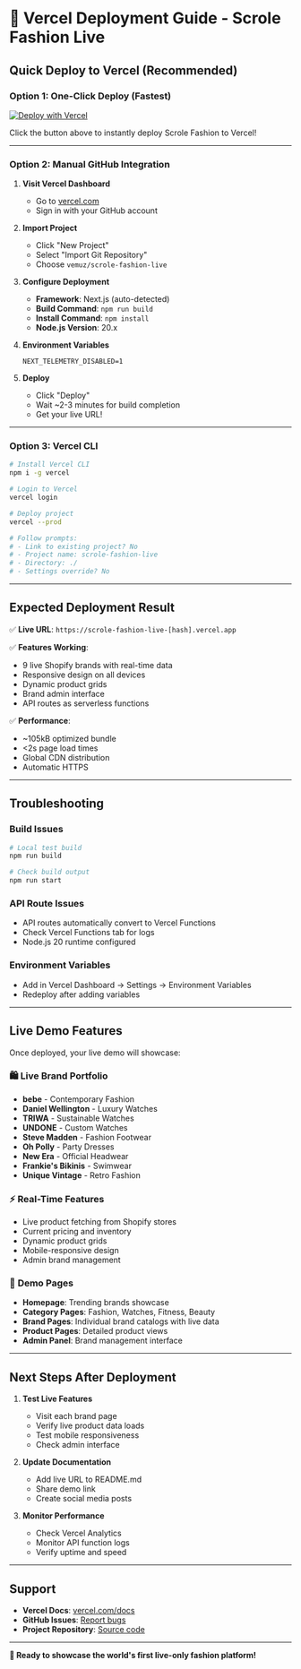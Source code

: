 # 🚀 Vercel Deployment Guide - Scrole Fashion Live

## Quick Deploy to Vercel (Recommended)

### Option 1: One-Click Deploy (Fastest)

[![Deploy with Vercel](https://vercel.com/button)](https://vercel.com/new/clone?repository-url=https://github.com/vemuz/scrole-fashion-live)

Click the button above to instantly deploy Scrole Fashion to Vercel!

---

### Option 2: Manual GitHub Integration

1. **Visit Vercel Dashboard**
   - Go to [vercel.com](https://vercel.com)
   - Sign in with your GitHub account

2. **Import Project**
   - Click "New Project"
   - Select "Import Git Repository"
   - Choose `vemuz/scrole-fashion-live`

3. **Configure Deployment**
   - **Framework**: Next.js (auto-detected)
   - **Build Command**: `npm run build`
   - **Install Command**: `npm install`
   - **Node.js Version**: 20.x

4. **Environment Variables**
   ```
   NEXT_TELEMETRY_DISABLED=1
   ```

5. **Deploy**
   - Click "Deploy"
   - Wait ~2-3 minutes for build completion
   - Get your live URL!

---

### Option 3: Vercel CLI

```bash
# Install Vercel CLI
npm i -g vercel

# Login to Vercel
vercel login

# Deploy project
vercel --prod

# Follow prompts:
# - Link to existing project? No
# - Project name: scrole-fashion-live
# - Directory: ./
# - Settings override? No
```

---

## Expected Deployment Result

✅ **Live URL**: `https://scrole-fashion-live-[hash].vercel.app`

✅ **Features Working**:
- 9 live Shopify brands with real-time data
- Responsive design on all devices
- Dynamic product grids
- Brand admin interface
- API routes as serverless functions

✅ **Performance**:
- ~105kB optimized bundle
- <2s page load times
- Global CDN distribution
- Automatic HTTPS

---

## Troubleshooting

### Build Issues
```bash
# Local test build
npm run build

# Check build output
npm run start
```

### API Route Issues
- API routes automatically convert to Vercel Functions
- Check Vercel Functions tab for logs
- Node.js 20 runtime configured

### Environment Variables
- Add in Vercel Dashboard → Settings → Environment Variables
- Redeploy after adding variables

---

## Live Demo Features

Once deployed, your live demo will showcase:

### 🛍️ **Live Brand Portfolio**
- **bebe** - Contemporary Fashion
- **Daniel Wellington** - Luxury Watches
- **TRIWA** - Sustainable Watches
- **UNDONE** - Custom Watches
- **Steve Madden** - Fashion Footwear
- **Oh Polly** - Party Dresses
- **New Era** - Official Headwear
- **Frankie's Bikinis** - Swimwear
- **Unique Vintage** - Retro Fashion

### ⚡ **Real-Time Features**
- Live product fetching from Shopify stores
- Current pricing and inventory
- Dynamic product grids
- Mobile-responsive design
- Admin brand management

### 🎯 **Demo Pages**
- **Homepage**: Trending brands showcase
- **Category Pages**: Fashion, Watches, Fitness, Beauty
- **Brand Pages**: Individual brand catalogs with live data
- **Product Pages**: Detailed product views
- **Admin Panel**: Brand management interface

---

## Next Steps After Deployment

1. **Test Live Features**
   - Visit each brand page
   - Verify live product data loads
   - Test mobile responsiveness
   - Check admin interface

2. **Update Documentation**
   - Add live URL to README.md
   - Share demo link
   - Create social media posts

3. **Monitor Performance**
   - Check Vercel Analytics
   - Monitor API function logs
   - Verify uptime and speed

---

## Support

- **Vercel Docs**: [vercel.com/docs](https://vercel.com/docs)
- **GitHub Issues**: [Report bugs](https://github.com/vemuz/scrole-fashion-live/issues)
- **Project Repository**: [Source code](https://github.com/vemuz/scrole-fashion-live)

---

**🎉 Ready to showcase the world's first live-only fashion platform!**
